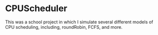 # CPUScheduler
This was a school project in which I simulate several different models of CPU scheduling, including, roundRobin, FCFS, and more.
